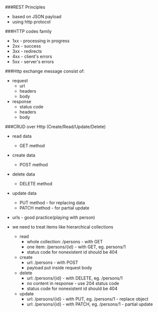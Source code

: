 ###REST Principles
- based on JSON payload
- using http protocol


###HTTP codes family
- 1xx - processing in progress
- 2xx - success
- 3xx - redirects
- 4xx - client's errors
- 5xx - server's errors

###Http exchange message consist of:
- request
  - url
  - headers
  - body
- response
  - status code
  - headers
  - body

###CRUD over Http (Create/Read/Update/Delete)
- read data
  - GET method
- create data
  - POST method
- delete data
  - DELETE method
- update data
  - PUT method - for replacing data
  - PATCH method - for partial update
  
- urls - good practice(playing with person)
- we need to treat items like hierarchical collections
  - read
    - whole collection: /persons - with GET
    - one item: /persons/{id} - with GET, eg. persons/1  
    - status code for nonexistent id should be 404
  - create 
    - url: /persons - with POST
    - payload put inside request body
  - delete
    - url: /persons/{id} - with DELETE, eg. /persons/1
    - no content in response - use 204 status code
    - status code for nonexistent id should be 404
  - update
    - url: /persons/{id} - with PUT, eg. /persons/1 - replace object
    - url: /persons/{id} - with PATCH, eg. /persons/1 - partial update
    